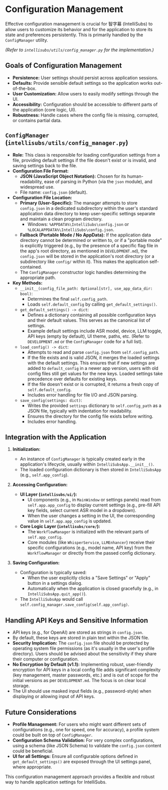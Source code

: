 # Configuration Management

Effective configuration management is crucial for 智字幕 (IntelliSubs) to allow users to customize its behavior and for the application to store its state and preferences persistently. This is primarily handled by the `ConfigManager` utility.

*(Refer to `intellisubs/utils/config_manager.py` for the implementation.)*

## Goals of Configuration Management

*   **Persistence:** User settings should persist across application sessions.
*   **Defaults:** Provide sensible default settings so the application works out-of-the-box.
*   **User Customization:** Allow users to easily modify settings through the UI.
*   **Accessibility:** Configuration should be accessible to different parts of the application (core logic, UI).
*   **Robustness:** Handle cases where the config file is missing, corrupted, or contains partial data.

## `ConfigManager` (`intellisubs/utils/config_manager.py`)

*   **Role:** This class is responsible for loading configuration settings from a file, providing default settings if the file doesn't exist or is invalid, and saving settings back to the file.
*   **Configuration File Format:**
    *   **JSON (JavaScript Object Notation):** Chosen for its human-readability, ease of parsing in Python (via the `json` module), and widespread use.
    *   File name: `config.json` (default).
*   **Configuration File Location:**
    *   **Primary (User-Specific):** The manager attempts to store `config.json` in a dedicated subdirectory within the user's standard application data directory to keep user-specific settings separate and maintain a clean program directory.
        *   Windows: `%APPDATA%\IntelliSubs\config.json` or `%LOCALAPPDATA%\IntelliSubs\config.json`.
    *   **Fallback (Portable Mode / No AppData):** If the application data directory cannot be determined or written to, or if a "portable mode" is explicitly triggered (e.g., by the presence of a specific flag file in the app's root directory, as mentioned in `DEVELOPMENT.md`), the `config.json` will be stored in the application's root directory (or a subdirectory like `config/` within it). This makes the application self-contained.
    *   The `ConfigManager` constructor logic handles determining the appropriate path.
*   **Key Methods:**
    *   `__init__(config_file_path: Optional[str], use_app_data_dir: bool)`:
        *   Determines the final `self.config_path`.
        *   Loads `self.default_config` by calling `get_default_settings()`.
    *   `get_default_settings() -> dict`:
        *   Defines a dictionary containing all possible configuration keys and their default values. This serves as the canonical list of settings.
        *   Example default settings include ASR model, device, LLM toggle, API keys (empty by default), UI theme, paths, etc. (Refer to `DEVELOPMENT.md` or the `ConfigManager` code for a full list).
    *   `load_config() -> dict`:
        *   Attempts to read and parse `config.json` from `self.config_path`.
        *   If the file exists and is valid JSON, it merges the loaded settings with the default settings. This ensures that if new settings are added to `default_config` in a newer app version, users with old config files still get values for the new keys. Loaded settings take precedence over defaults for existing keys.
        *   If the file doesn't exist or is corrupted, it returns a fresh copy of `self.default_config`.
        *   Includes error handling for file I/O and JSON parsing.
    *   `save_config(settings: dict)`:
        *   Writes the provided `settings` dictionary to `self.config_path` as a JSON file, typically with indentation for readability.
        *   Ensures the directory for the config file exists before writing.
        *   Includes error handling.

## Integration with the Application

1.  **Initialization:**
    *   An instance of `ConfigManager` is typically created early in the application's lifecycle, usually within `IntelliSubsApp.__init__()`.
    *   The loaded configuration dictionary is then stored in `IntelliSubsApp` (e.g., `self.app_config`).

2.  **Accessing Configuration:**
    *   **UI Layer (`intellisubs/ui/`):**
        *   UI components (e.g., in `MainWindow` or settings panels) read from `self.app.app_config` to display current settings (e.g., pre-fill API key fields, select current ASR model in a dropdown).
        *   When the user changes a setting in the UI, the corresponding value in `self.app.app_config` is updated.
    *   **Core Logic Layer (`intellisubs/core/`):**
        *   The `WorkflowManager` is initialized with the relevant parts of `self.app_config`.
        *   Core modules (like `WhisperService`, `LLMEnhancer`) receive their specific configurations (e.g., model name, API key) from the `WorkflowManager` or directly from the passed config dictionary.

3.  **Saving Configuration:**
    *   Configuration is typically saved:
        *   When the user explicitly clicks a "Save Settings" or "Apply" button in a settings dialog.
        *   Automatically when the application is closed gracefully (e.g., in `IntelliSubsApp.quit_app()`).
    *   The `IntelliSubsApp` would call `self.config_manager.save_config(self.app_config)`.

## Handling API Keys and Sensitive Information

*   API keys (e.g., for OpenAI) are stored as strings in `config.json`.
*   By default, these keys are stored in plain text within the JSON file.
*   **Security Implication:** The `config.json` file should be protected by operating system file permissions (as it's usually in the user's profile directory). Users should be advised about the sensitivity if they share their computer or configuration.
*   **No Encryption by Default (v1.1):** Implementing robust, user-friendly encryption for API keys in a local config file adds significant complexity (key management, master passwords, etc.) and is out of scope for the initial versions as per `DEVELOPMENT.md`. The focus is on clear local storage.
*   The UI should use masked input fields (e.g., password-style) when displaying or allowing input of API keys.

## Future Considerations

*   **Profile Management:** For users who might want different sets of configurations (e.g., one for speed, one for accuracy), a profile system could be built on top of `ConfigManager`.
*   **Configuration Schema Validation:** For very complex configurations, using a schema (like JSON Schema) to validate the `config.json` content could be beneficial.
*   **UI for all Settings:** Ensure all configurable options defined in `get_default_settings()` are exposed through the UI settings panel, where appropriate.

This configuration management approach provides a flexible and robust way to handle application settings for IntelliSubs.